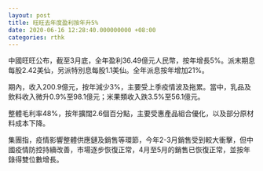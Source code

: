 ```yaml
---
layout: post
title: 旺旺去年度盈利按年升5%
date: 2020-06-16 12:28:40.000000000 +08:00
categories: rthk
---
```


中國旺旺公布，截至3月底，全年盈利36.49億元人民幣，按年增長5%。派末期息每股2.42美仙，另派特別息每股1.1美仙。全年派息按年增加21%。

期內，收入200.9億元，按年減少3%，主要受上季疫情波及拖累。當中，乳品及飲料收入微升0.9%至98.1億元；米果類收入跌3.5%至56.1億元。

整體毛利率48%，按年擴闊2.6個百分點，主要受惠產品組合優化，以及部分原材料成本下降。

集團指，疫情影響整體供應鏈及銷售等環節，今年2-3月銷售受到較大衝擊，但中國疫情防控持續改善，市場逐步恢復正常，4月至5月的銷售已恢復正常，並按年錄得雙位數增長。
